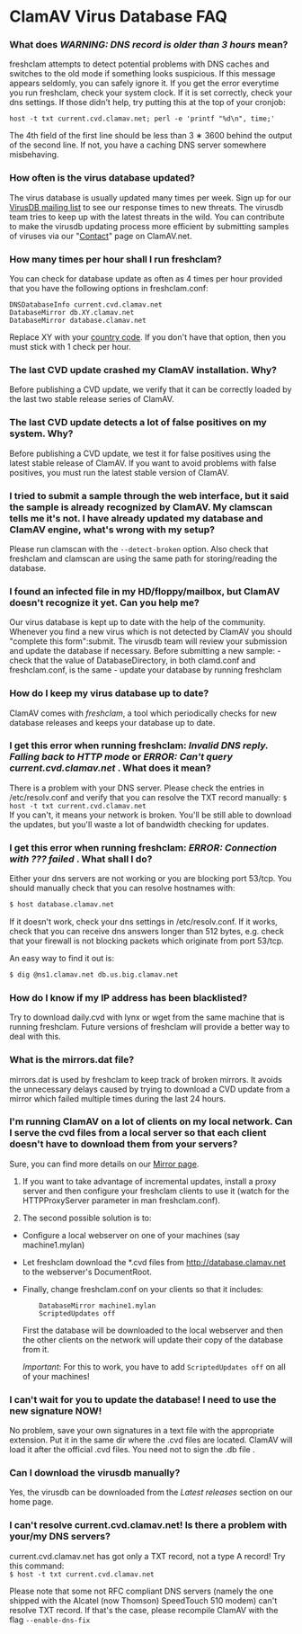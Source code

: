 # ClamAV Virus Database FAQ

### What does _WARNING: DNS record is older than 3 hours_ mean?

freshclam attempts to detect potential problems with DNS caches and  switches to the old mode if something looks suspicious. If this message appears seldomly, you can safely ignore it. If you get the error everytime you run freshclam, check your system clock. If it is set correctly, check your dns settings.  If those didn't help, try putting this at the top of your cronjob:  

 `host -t txt current.cvd.clamav.net; perl -e 'printf "%d\n", time;' `

The 4th field of the first line should be less than 3 &lowast; 3600 behind the output of the second line. If not, you have a caching DNS server somewhere  misbehaving.

### How often is the virus database updated?

The virus database is usually updated many times per week. Sign up for our [VirusDB mailing list] to see our response times to new threats. The virusdb team tries to keep up with the latest threats in the wild.  You can contribute to make the virusdb updating process  more efficient by submitting samples of viruses via our "[Contact]" page on ClamAV.net.

### How many times per hour shall I run freshclam?

You can check for database update as often as 4 times per hour provided that you have the following options in freshclam.conf: 

    DNSDatabaseInfo current.cvd.clamav.net
    DatabaseMirror db.XY.clamav.net
    DatabaseMirror database.clamav.net

Replace XY with your [country code].  If you don't have that option, then you must stick with 1 check per hour.

### The last CVD update crashed my ClamAV installation. Why?

Before publishing a CVD update, we verify that it can be correctly loaded by the last two stable release series of ClamAV.

### The last CVD update detects a lot of false positives on my system. Why?

Before publishing a CVD update, we test it for false positives using the latest stable release of ClamAV. If you want to avoid problems with false positives, you must run the latest stable version of ClamAV.

### I tried to submit a sample through the web interface, but it said the sample is already recognized by ClamAV. My clamscan tells me it's not. I have already updated my database and ClamAV engine, what's wrong with my setup?

Please run clamscan with the `--detect-broken` option. Also  check that freshclam and clamscan are using the same path for storing/reading the database.

### I found an infected file in my HD/floppy/mailbox, but ClamAV doesn't recognize it yet. Can you help me? 

Our virus database is kept up to date with the help of the community. Whenever you find a new virus which is not detected by ClamAV you should  "complete this form":submit. The virusdb team will review your submission and update the database if necessary. Before submitting a new sample: - check that the value of DatabaseDirectory, in both clamd.conf and freshclam.conf, is the same - update your database by running freshclam

### How do I keep my virus database up to date?

ClamAV comes with _freshclam_, a tool which periodically checks for new database releases and keeps your database up to date.

### I get this error when running freshclam: _Invalid DNS reply. Falling back to HTTP mode_ or _ERROR: Can't query current.cvd.clamav.net_ . What does it mean?

There is a problem with your DNS server. Please check the entries in /etc/resolv.conf and verify that you can resolve the TXT record manually: `$ host -t txt current.cvd.clamav.net`  
If you can't, it means your network is broken. You'll be still able to download the updates, but you'll waste a lot of bandwidth checking for updates.

### I get this error when running freshclam: _ERROR: Connection with ??? failed_ . What shall I do?

Either your dns servers are not working or you are blocking port 53/tcp. You should manually check that you can resolve hostnames with: 

```bash
$ host database.clamav.net
```
 
If it doesn't work, check your dns settings in /etc/resolv.conf. If it works, check that you can receive dns answers longer than 512 bytes, e.g. check that your firewall is not blocking packets which originate from port 53/tcp.

An easy way to find it out is:

```bash
$ dig @ns1.clamav.net db.us.big.clamav.net
```

### How do I know if my IP address has been blacklisted?

Try to download daily.cvd with lynx or wget from the same machine that is running freshclam. Future versions of freshclam will provide a better way to deal with this.

### What is the mirrors.dat file?

mirrors.dat is used by freshclam to keep track of broken mirrors. It avoids the unnecessary delays caused by trying to download a CVD update from a mirror which failed multiple times during the last 24 hours.

### I'm running ClamAV on a lot of clients on my local network. Can I serve the cvd files from a local server so that each client doesn't have to download them from your servers?

Sure, you can find more details on our [Mirror page].

1. If you want to take advantage of incremental updates, install a proxy server and then configure your freshclam clients to use it (watch for the HTTPProxyServer parameter in man freshclam.conf). 

2. The second possible solution is to:

  * Configure a local webserver on one of your machines (say machine1.mylan) 
  
  * Let freshclam download the \*.cvd files from http://database.clamav.net to the webserver's DocumentRoot. 

  * Finally, change freshclam.conf on your clients so that it includes:

            DatabaseMirror machine1.mylan
            ScriptedUpdates off

    First the database will be downloaded to the local webserver and then the other clients on the network will update their copy of the database from it. 
    
    _Important_:  For this to work, you have to add `ScriptedUpdates off` on all of your machines!

### I can't wait for you to update the database! I need to use the new signature NOW!

No problem, save your own signatures in a text file with the appropriate extension. Put it in the same dir where the .cvd files are located. ClamAV will load it after the official .cvd files. You need not to sign the .db file .

### Can I download the virusdb manually?

Yes, the virusdb can be downloaded from the _Latest releases_ section on our home page.

### I can't resolve current.cvd.clamav.net! Is there a problem with your/my DNS servers?

current.cvd.clamav.net has got only a TXT record, not a type A record! Try this command:   
`$ host -t txt current.cvd.clamav.net`
   
Please note that some not RFC compliant DNS servers (namely the one shipped with the Alcatel (now Thomson) SpeedTouch 510 modem) can't resolve TXT record. If that's the case, please recompile ClamAV with the flag   `--enable-dns-fix` 

[VirusDB mailing list]: http://lists.clamav.net/cgi-bin/mailman/listinfo/clamav-virusdb
[country code]: http://www.iana.org/domains/root/db
[Mirror page]: http://www.clamav.net/doc/mirrors-private.html
[Contact]: http://www.clamav.net/contact
